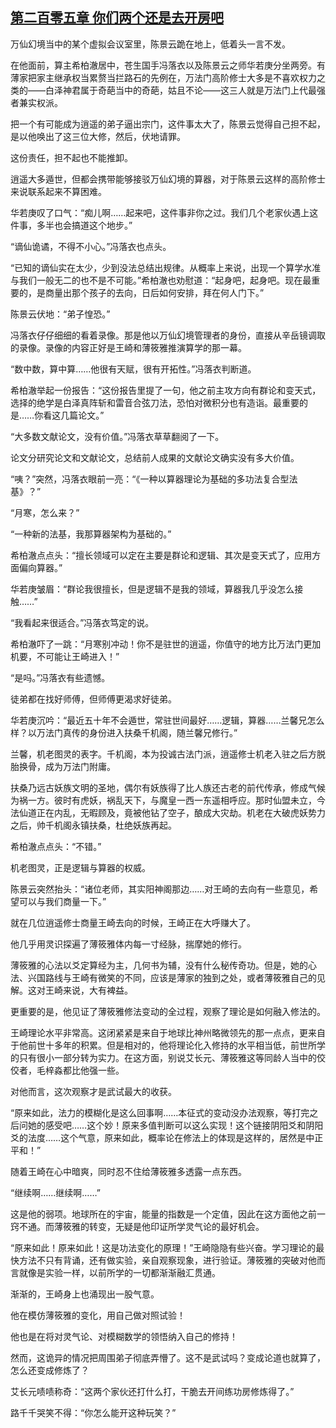 ## [第二百零五章 你们两个还是去开房吧](https://www.xxbiquge.com/11_11207/8757820.html)


  万仙幻境当中的某个虚拟会议室里，陈景云跪在地上，低着头一言不发。

  在他面前，算主希柏澈居中，苍生国手冯落衣以及陈景云之师华若庚分坐两旁。有薄家把家主继承权当累赘当拦路石的先例在，万法门高阶修士大多是不喜欢权力之类的——白泽神君属于奇葩当中的奇葩，姑且不论——这三人就是万法门上代最强者兼实权派。

  把一个有可能成为逍遥的弟子逼出宗门，这件事太大了，陈景云觉得自己担不起，是以他唤出了这三位大修，然后，伏地请罪。

  这份责任，担不起也不能推卸。

  逍遥大多遁世，但都会携带能够接驳万仙幻境的算器，对于陈景云这样的高阶修士来说联系起来不算困难。

  华若庚叹了口气：“痴儿啊……起来吧，这件事非你之过。我们几个老家伙遇上这件事，多半也会搞道这个地步。”

  “谪仙诡谲，不得不小心。”冯落衣也点头。

  “已知的谪仙实在太少，少到没法总结出规律。从概率上来说，出现一个算学水准与我们一般无二的也不是不可能。”希柏澈也劝慰道：“起身吧，起身吧。现在最重要的，是商量出那个孩子的去向，日后如何安排，拜在何人门下。”

  陈景云伏地：“弟子惶恐。”

  冯落衣仔仔细细的看着录像。那是他以万仙幻境管理者的身份，直接从辛岳镜调取的录像。录像的内容正好是王崎和薄筱雅推演算学的那一幕。

  “数中数，算中算……他很有天赋，很有开拓性。”冯落衣判断道。

  希柏澈举起一份报告：“这份报告里提了一句，他之前主攻方向有群论和变天式，选择的绝学是白泽真阵斩和雷音合弦刀法，恐怕对微积分也有造诣。最重要的是……你看这几篇论文。”

  “大多数文献论文，没有价值。”冯落衣草草翻阅了一下。

  论文分研究论文和文献论文，总结前人成果的文献论文确实没有多大价值。

  “咦？”突然，冯落衣眼前一亮：“《一种以算器理论为基础的多功法复合型法基》？”

  “月寒，怎么来？”

  “一种新的法基，我那算器架构为基础的。”

  希柏澈点点头：“擅长领域可以定在主要是群论和逻辑、其次是变天式了，应用方面偏向算器。”

  华若庚皱眉：“群论我很擅长，但是逻辑不是我的领域，算器我几乎没怎么接触……”

  “我看起来很适合。”冯落衣笃定的说。

  希柏澈吓了一跳：“月寒别冲动！你不是驻世的逍遥，你值守的地方比万法门更加机要，不可能让王崎进入！”

  “是吗。”冯落衣有些遗憾。

  徒弟都在找好师傅，但师傅更渴求好徒弟。

  华若庚沉吟：“最近五十年不会遁世，常驻世间最好……逻辑，算器……兰馨兄怎么样？以万法门真传的身份进入扶桑千机阁，随兰馨兄修行。”

  兰馨，机老图灵的表字。千机阁，本为投诚古法门派，逍遥修士机老入驻之后方脱胎换骨，成为万法门附庸。

  扶桑乃远古妖族文明的圣地，偶尔有妖族得了比人族还古老的前代传承，修成气候为祸一方。彼时有虎妖，祸乱天下，与魔皇一西一东遥相呼应。那时仙盟未立，今法仙道正在内乱，无暇顾及，竟被他钻了空子，酿成大灾劫。机老在大破虎妖势力之后，帅千机阁永镇扶桑，杜绝妖族再起。

  希柏澈点点头：“不错。”

  机老图灵，正是逻辑与算器的权威。

  陈景云突然抬头：“诸位老师，其实阳神阁那边……对王崎的去向有一些意见，希望可以与我们商量一下。”

  就在几位逍遥修士商量王崎去向的时候，王崎正在大呼赚大了。

  他几乎用灵识探遍了薄筱雅体内每一寸经脉，揣摩她的修行。

  薄筱雅的心法以爻定算经为主，几何书为辅，没有什么秘传奇功。但是，她的心法、兴国路线与王崎有微笑的不同，应该是薄家的独到之处，或者薄筱雅自己的见解。这对王崎来说，大有裨益。

  更重要的是，他见证了薄筱雅修法变动的全过程，观察了理论是如何融入修法的。

  王崎理论水平非常高。这闭紧紧是来自于地球比神州略微领先的那一点点，更来自于他前世十多年的积累。但是相对的，他将理论化入修持的水平相当低，前世所学的只有很小一部分转为实力。在这方面，别说艾长元、薄筱雅这等同龄人当中的佼佼者，毛梓淼都比他强一些。

  对他而言，这次观察才是武试最大的收获。

  “原来如此，法力的模糊化是这么回事啊……本征式的变动没办法观察，等打完之后问她的感受吧……这个妙！原来多值判断可以这么实现！这个链接阴阳爻和阴阳爻的法度……这个气意，原来如此，概率论在修法上的体现是这样的，居然是中正平和！”

  随着王崎在心中暗爽，同时忍不住给薄筱雅多透露一点东西。

  “继续啊……继续啊……”

  这是他的弱项。地球所在的宇宙，能量的指数是一个定值，因此在这方面他之前一窍不通。而薄筱雅的转变，无疑是他印证所学灵气论的最好机会。

  “原来如此！原来如此！这是功法变化的原理！”王崎隐隐有些兴奋。学习理论的最快方法不只有背诵，还有做实验，亲自观察现象，进行验证。薄筱雅的突破对他而言就像是实验一样，以前所学的一切都渐渐融汇贯通。

  渐渐的，王崎身上也涌现出一股气意。

  他在模仿薄筱雅的变化，用自己做对照试验！

  他也是在将对灵气论、对模糊数学的领悟纳入自己的修持！

  然而，这诡异的情况把周围弟子彻底弄懵了。这不是武试吗？变成论道也就算了，怎么还变成修炼了？

  艾长元啧啧称奇：“这两个家伙还打什么打，干脆去开间练功房修炼得了。”

  路千千哭笑不得：“你怎么能开这种玩笑？”
